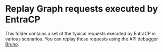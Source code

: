 # Replay Graph requests executed by EntraCP

This folder contains a set of the typical requests executed by EntraCP in various scenarios.
You can replay those requests using the API debugger [Bruno](https://www.usebruno.com/).
